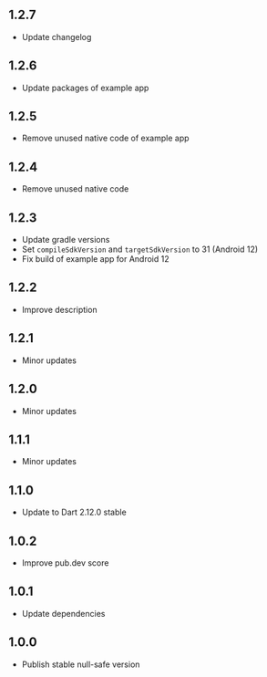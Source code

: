 ## 1.2.7

* Update changelog

## 1.2.6

* Update packages of example app

## 1.2.5

* Remove unused native code of example app

## 1.2.4

* Remove unused native code

## 1.2.3

* Update gradle versions
* Set `compileSdkVersion` and `targetSdkVersion` to 31 (Android 12)
* Fix build of example app for Android 12

## 1.2.2

* Improve description

## 1.2.1

* Minor updates

## 1.2.0

* Minor updates

## 1.1.1

* Minor updates

## 1.1.0

* Update to Dart 2.12.0 stable

## 1.0.2

* Improve pub.dev score

## 1.0.1

* Update dependencies

## 1.0.0

* Publish stable null-safe version
